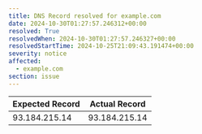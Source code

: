 ```yaml
---
title: DNS Record resolved for example.com
date: 2024-10-30T01:27:57.246312+00:00
resolved: True
resolvedWhen: 2024-10-30T01:27:57.246327+00:00
resolvedStartTime: 2024-10-25T21:09:43.191474+00:00
severity: notice
affected:
  - example.com
section: issue
---
```


| Expected Record  | Actual Record  |
|------------------|----------------|
| 93.184.215.14 | 93.184.215.14 |
